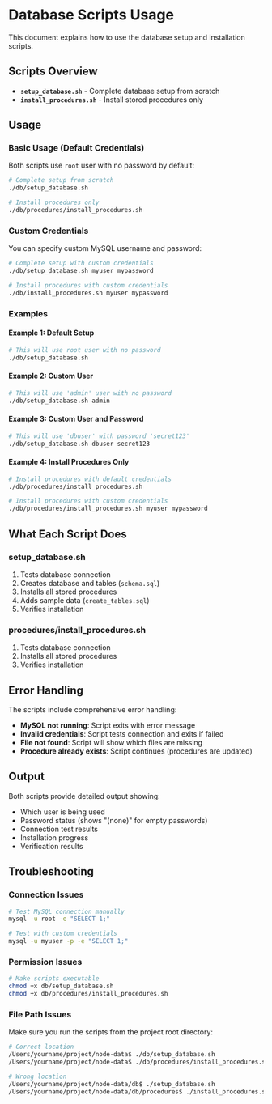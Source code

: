 # Database Scripts Usage

This document explains how to use the database setup and installation scripts.

## Scripts Overview

- **`setup_database.sh`** - Complete database setup from scratch
- **`install_procedures.sh`** - Install stored procedures only

## Usage

### Basic Usage (Default Credentials)

Both scripts use `root` user with no password by default:

```bash
# Complete setup from scratch
./db/setup_database.sh

# Install procedures only
./db/procedures/install_procedures.sh
```

### Custom Credentials

You can specify custom MySQL username and password:

```bash
# Complete setup with custom credentials
./db/setup_database.sh myuser mypassword

# Install procedures with custom credentials
./db/install_procedures.sh myuser mypassword
```

### Examples

#### Example 1: Default Setup
```bash
# This will use root user with no password
./db/setup_database.sh
```

#### Example 2: Custom User
```bash
# This will use 'admin' user with no password
./db/setup_database.sh admin
```

#### Example 3: Custom User and Password
```bash
# This will use 'dbuser' with password 'secret123'
./db/setup_database.sh dbuser secret123
```

#### Example 4: Install Procedures Only
```bash
# Install procedures with default credentials
./db/procedures/install_procedures.sh

# Install procedures with custom credentials
./db/procedures/install_procedures.sh myuser mypassword
```

## What Each Script Does

### setup_database.sh
1. Tests database connection
2. Creates database and tables (`schema.sql`)
3. Installs all stored procedures
4. Adds sample data (`create_tables.sql`)
5. Verifies installation

### procedures/install_procedures.sh
1. Tests database connection
2. Installs all stored procedures
3. Verifies installation

## Error Handling

The scripts include comprehensive error handling:

- **MySQL not running**: Script exits with error message
- **Invalid credentials**: Script tests connection and exits if failed
- **File not found**: Script will show which files are missing
- **Procedure already exists**: Script continues (procedures are updated)

## Output

Both scripts provide detailed output showing:
- Which user is being used
- Password status (shows "(none)" for empty passwords)
- Connection test results
- Installation progress
- Verification results

## Troubleshooting

### Connection Issues
```bash
# Test MySQL connection manually
mysql -u root -e "SELECT 1;"

# Test with custom credentials
mysql -u myuser -p -e "SELECT 1;"
```

### Permission Issues
```bash
# Make scripts executable
chmod +x db/setup_database.sh
chmod +x db/procedures/install_procedures.sh
```

### File Path Issues
Make sure you run the scripts from the project root directory:
```bash
# Correct location
/Users/yourname/project/node-data$ ./db/setup_database.sh
/Users/yourname/project/node-data$ ./db/procedures/install_procedures.sh

# Wrong location
/Users/yourname/project/node-data/db$ ./setup_database.sh
/Users/yourname/project/node-data/db/procedures$ ./install_procedures.sh
```
